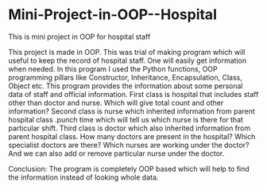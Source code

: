 # Mini-Project-in-OOP--Hospital

This is mini project in OOP for hospital staff

This project is made in OOP. 
This was trial of making program which will useful to keep the record of hospital staff. One will easily get information when needed.
 In this program I used the Python functions, OOP programming pillars like Constructor, Inheritance, Encapsulation, Class, Object etc.
This program provides the information about some personal data of staff and official information.
First class is hospital that includes staff other than doctor and nurse. Which will give total count and other information?
Second class is nurse which inherited information from parent hospital class .punch time which will tell us which nurse is there for that particular shift.
Third class is doctor which also inherited information from parent hospital class. How many doctors are present in the hospital?  Which specialist doctors are there?  Which nurses are working under the doctor? And we can also add or remove particular nurse under the doctor.

Conclusion:
The program is completely OOP based which will help to find the information instead of looking whole data.
